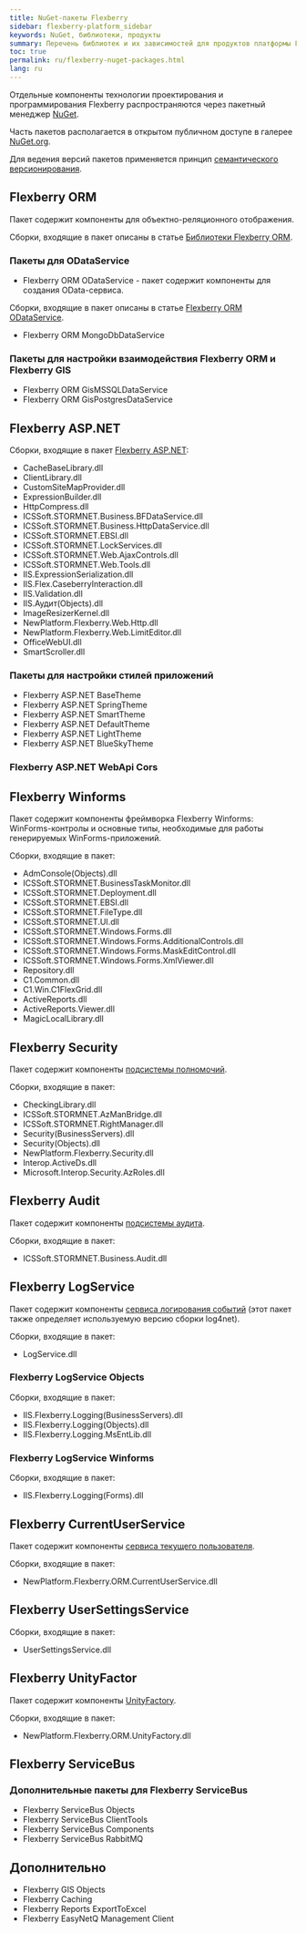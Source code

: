 ```yaml
---
title: NuGet-пакеты Flexberry
sidebar: flexberry-platform_sidebar
keywords: NuGet, библиотеки, продукты
summary: Перечень библиотек и их зависимостей для продуктов платформы Flexberry
toc: true
permalink: ru/flexberry-nuget-packages.html
lang: ru
---
```


Отдельные компоненты технологии проектирования и программирования Flexberry распространяются через пакетный менеджер [NuGet](https://nuget.org).

Часть пакетов располагается в открытом публичном доступе в галерее [NuGet.org](https://www.nuget.org/packages?q=Flexberry).

Для ведения версий пакетов применяется принцип [семантического версионирования](http://semver.org/lang/ru/).

## Flexberry ORM

Пакет содержит компоненты для объектно-реляционного отображения.

Сборки, входящие в пакет описаны в статье [Библиотеки Flexberry ORM](fo_flexberry-orm-libraries.html).

### Пакеты для ODataService

* Flexberry ORM ODataService - пакет содержит компоненты для создания OData-сервиса.

Сборки, входящие в пакет описаны в статье [Flexberry ORM ODataService](fo_orm-odata-service.html).

* Flexberry ORM MongoDbDataService

### Пакеты для настройки взаимодействия Flexberry ORM и Flexberry GIS

* Flexberry ORM GisMSSQLDataService
* Flexberry ORM GisPostgresDataService

## Flexberry ASP.NET

Сборки, входящие в пакет [Flexberry ASP.NET](fa_flexberry-asp-net.html):

* CacheBaseLibrary.dll
* ClientLibrary.dll
* CustomSiteMapProvider.dll
* ExpressionBuilder.dll
* HttpCompress.dll
* ICSSoft.STORMNET.Business.BFDataService.dll
* ICSSoft.STORMNET.Business.HttpDataService.dll
* ICSSoft.STORMNET.EBSI.dll
* ICSSoft.STORMNET.LockServices.dll
* ICSSoft.STORMNET.Web.AjaxControls.dll
* ICSSoft.STORMNET.Web.Tools.dll
* IIS.ExpressionSerialization.dll
* IIS.Flex.CaseberryInteraction.dll
* IIS.Validation.dll
* IIS.Аудит(Objects).dll
* ImageResizerKernel.dll
* NewPlatform.Flexberry.Web.Http.dll
* NewPlatform.Flexberry.Web.LimitEditor.dll
* OfficeWebUI.dll
* SmartScroller.dll

### Пакеты для настройки стилей приложений

* Flexberry ASP.NET BaseTheme
* Flexberry ASP.NET SpringTheme
* Flexberry ASP.NET SmartTheme
* Flexberry ASP.NET DefaultTheme
* Flexberry ASP.NET LightTheme
* Flexberry ASP.NET BlueSkyTheme

### Flexberry ASP.NET WebApi Cors

## Flexberry Winforms

Пакет содержит компоненты фреймворка Flexberry Winforms: WinForms-контролы и основные типы, необходимые для работы генерируемых WinForms-приложений.

Сборки, входящие в пакет:

* AdmConsole(Objects).dll
* ICSSoft.STORMNET.BusinessTaskMonitor.dll
* ICSSoft.STORMNET.Deployment.dll
* ICSSoft.STORMNET.EBSI.dll
* ICSSoft.STORMNET.FileType.dll
* ICSSoft.STORMNET.UI.dll
* ICSSoft.STORMNET.Windows.Forms.dll
* ICSSoft.STORMNET.Windows.Forms.AdditionalControls.dll
* ICSSoft.STORMNET.Windows.Forms.MaskEditControl.dll
* ICSSoft.STORMNET.Windows.Forms.XmlViewer.dll
* Repository.dll
* C1.Common.dll
* C1.Win.C1FlexGrid.dll
* ActiveReports.dll
* ActiveReports.Viewer.dll
* MagicLocalLibrary.dll

## Flexberry Security

Пакет содержит компоненты [подсистемы полномочий](efs_security.html).

Сборки, входящие в пакет:

* CheckingLibrary.dll
* ICSSoft.STORMNET.AzManBridge.dll
* ICSSoft.STORMNET.RightManager.dll
* Security(BusinessServers).dll
* Security(Objects).dll
* NewPlatform.Flexberry.Security.dll
* Interop.ActiveDs.dll
* Microsoft.Interop.Security.AzRoles.dll

## Flexberry Audit

Пакет содержит компоненты [подсистемы аудита](fa_audit-web.html).

Сборки, входящие в пакет:

* ICSSoft.STORMNET.Business.Audit.dll

## Flexberry LogService

Пакет содержит компоненты [сервиса логирования событий](fo_log-service-log4net.html) (этот пакет также определяет используемую версию сборки log4net).

Сборки, входящие в пакет:

* LogService.dll

### Flexberry LogService Objects

Сборки, входящие в пакет:

* IIS.Flexberry.Logging(BusinessServers).dll
* IIS.Flexberry.Logging(Objects).dll
* IIS.Flexberry.Logging.MsEntLib.dll

### Flexberry LogService Winforms

Сборки, входящие в пакет:

* IIS.Flexberry.Logging(Forms).dll

## Flexberry CurrentUserService

Пакет содержит компоненты [сервиса текущего пользователя](fo_current-user-service.html).

Сборки, входящие в пакет:

* NewPlatform.Flexberry.ORM.CurrentUserService.dll

## Flexberry UserSettingsService

Сборки, входящие в пакет:

* UserSettingsService.dll

## Flexberry UnityFactor

Пакет содержит компоненты [UnityFactory](fo_unity-factory.html).

Сборки, входящие в пакет:

* NewPlatform.Flexberry.ORM.UnityFactory.dll

## Flexberry ServiceBus

### Дополнительные пакеты для Flexberry ServiceBus

* Flexberry ServiceBus Objects
* Flexberry ServiceBus ClientTools
* Flexberry ServiceBus Components
* Flexberry ServiceBus RabbitMQ

## Дополнительно

* Flexberry GIS Objects
* Flexberry Caching
* Flexberry Reports ExportToExcel
* Flexberry EasyNetQ Management Client
